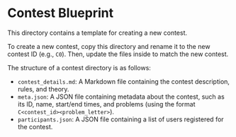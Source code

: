 # Contest Blueprint

This directory contains a template for creating a new contest.

To create a new contest, copy this directory and rename it to the new contest ID (e.g., `C0`). Then, update the files inside to match the new contest.

The structure of a contest directory is as follows:

-   `contest_details.md`: A Markdown file containing the contest description, rules, and theory.
-   `meta.json`: A JSON file containing metadata about the contest, such as its ID, name, start/end times, and problems (using the format `C<contest_id><problem_letter>`).
-   `participants.json`: A JSON file containing a list of users registered for the contest.